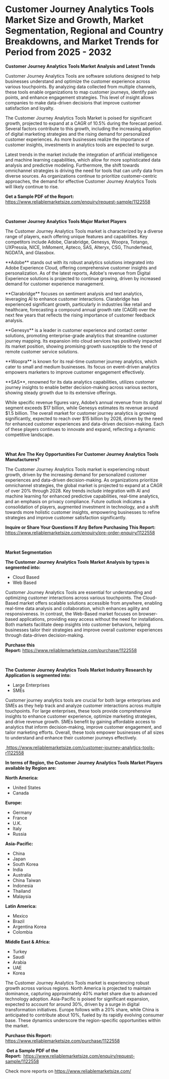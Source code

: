 <p><h1>Customer Journey Analytics Tools Market Size and Growth, Market Segmentation, Regional and Country Breakdowns, and Market Trends for Period from 2025 -  2032</h1></p><p><strong>Customer Journey Analytics Tools Market Analysis and Latest Trends</strong></p>
<p><p>Customer Journey Analytics Tools are software solutions designed to help businesses understand and optimize the customer experience across various touchpoints. By analyzing data collected from multiple channels, these tools enable organizations to map customer journeys, identify pain points, and enhance engagement strategies. This level of insight allows companies to make data-driven decisions that improve customer satisfaction and loyalty.</p><p>The Customer Journey Analytics Tools Market is poised for significant growth, projected to expand at a CAGR of 10.5% during the forecast period. Several factors contribute to this growth, including the increasing adoption of digital marketing strategies and the rising demand for personalized customer experiences. As more businesses realize the importance of customer insights, investments in analytics tools are expected to surge.</p><p>Latest trends in the market include the integration of artificial intelligence and machine learning capabilities, which allow for more sophisticated data analysis and predictive modeling. Furthermore, the shift towards omnichannel strategies is driving the need for tools that can unify data from diverse sources. As organizations continue to prioritize customer-centric approaches, the demand for effective Customer Journey Analytics Tools will likely continue to rise.</p></p>
<p><strong>Get a Sample PDF of the Report:&nbsp;</strong> <a href="https://www.reliablemarketsize.com/enquiry/request-sample/1122558?utm_campaign=2336&utm_medium=2&utm_source=Github&utm_content=ia&utm_term=10032025&utm_id=customer-journey-analytics-tools">https://www.reliablemarketsize.com/enquiry/request-sample/1122558</a></p>
<p>&nbsp;</p>
<p><strong>Customer Journey Analytics Tools Major Market Players</strong></p>
<p><p>The Customer Journey Analytics Tools market is characterized by a diverse range of players, each offering unique features and capabilities. Key competitors include Adobe, Clarabridge, Genesys, Woopra, Totango, UXPressia, NICE, InMoment, Apteco, SAS, Alteryx, CSG, Thunderhead, NGDATA, and Glassbox.</p><p>**Adobe** stands out with its robust analytics solutions integrated into Adobe Experience Cloud, offering comprehensive customer insights and personalization. As of the latest reports, Adobe's revenue from Digital Experience solutions is projected to continue growing, driven by increased demand for customer experience management.</p><p>**Clarabridge** focuses on sentiment analysis and text analytics, leveraging AI to enhance customer interactions. Clarabridge has experienced significant growth, particularly in industries like retail and healthcare, forecasting a compound annual growth rate (CAGR) over the next few years that reflects the rising importance of customer feedback analysis.</p><p>**Genesys** is a leader in customer experience and contact center solutions, promoting enterprise-grade analytics that streamline customer journey mapping. Its expansion into cloud services has positively impacted its market position, showing promising growth susceptible to the trend of remote customer service solutions.</p><p>**Woopra** is known for its real-time customer journey analytics, which cater to small and medium businesses. Its focus on event-driven analytics empowers marketers to improve customer engagement effectively.</p><p>**SAS**, renowned for its data analytics capabilities, utilizes customer journey insights to enable better decision-making across various sectors, showing steady growth due to its extensive offerings.</p><p>While specific revenue figures vary, Adobe’s annual revenue from its digital segment exceeds $17 billion, while Genesys estimates its revenue around $1.5 billion. The overall market for customer journey analytics is growing significantly, expected to reach over $15 billion by 2026, driven by the need for enhanced customer experiences and data-driven decision-making. Each of these players continues to innovate and expand, reflecting a dynamic competitive landscape.</p></p>
<p>&nbsp;</p>
<p><strong>What Are The Key Opportunities For Customer Journey Analytics Tools Manufacturers?</strong></p>
<p><p>The Customer Journey Analytics Tools market is experiencing robust growth, driven by the increasing demand for personalized customer experiences and data-driven decision-making. As organizations prioritize omnichannel strategies, the global market is projected to expand at a CAGR of over 20% through 2028. Key trends include integration with AI and machine learning for enhanced predictive capabilities, real-time analytics, and an emphasis on privacy compliance. Future outlook indicates a consolidation of players, augmented investment in technology, and a shift towards more holistic customer insights, empowering businesses to refine strategies and improve customer satisfaction significantly.</p></p>
<p><strong>Inquire or Share Your Questions If Any Before Purchasing This Report:</strong> <a href="https://www.reliablemarketsize.com/enquiry/pre-order-enquiry/1122558?utm_campaign=2336&utm_medium=2&utm_source=Github&utm_content=ia&utm_term=10032025&utm_id=customer-journey-analytics-tools">https://www.reliablemarketsize.com/enquiry/pre-order-enquiry/1122558</a></p>
<p>&nbsp;</p>
<p><strong>Market Segmentation</strong></p>
<p><strong>The Customer Journey Analytics Tools Market Analysis by types is segmented into:</strong></p>
<p><ul><li>Cloud Based</li><li>Web Based</li></ul></p>
<p><p>Customer Journey Analytics Tools are essential for understanding and optimizing customer interactions across various touchpoints. The Cloud-Based market offers scalable solutions accessible from anywhere, enabling real-time data analysis and collaboration, which enhances agility and responsiveness. In contrast, the Web-Based market focuses on browser-based applications, providing easy access without the need for installations. Both markets facilitate deep insights into customer behaviors, helping businesses tailor their strategies and improve overall customer experiences through data-driven decision-making.</p></p>
<p><strong>Purchase this Report:&nbsp;</strong><a href="https://www.reliablemarketsize.com/purchase/1122558?utm_campaign=2336&utm_medium=2&utm_source=Github&utm_content=ia&utm_term=10032025&utm_id=customer-journey-analytics-tools">https://www.reliablemarketsize.com/purchase/1122558</a></p>
<p>&nbsp;</p>
<p><strong>The Customer Journey Analytics Tools Market Industry Research by Application is segmented into:</strong></p>
<p><ul><li>Large Enterprises</li><li>SMEs</li></ul></p>
<p><p>Customer journey analytics tools are crucial for both large enterprises and SMEs as they help track and analyze customer interactions across multiple touchpoints. For large enterprises, these tools provide comprehensive insights to enhance customer experience, optimize marketing strategies, and drive revenue growth. SMEs benefit by gaining affordable access to analytics that inform decision-making, improve customer engagement, and tailor marketing efforts. Overall, these tools empower businesses of all sizes to understand and enhance their customer journeys effectively.</p></p>
<p><a href="https://www.reliablemarketsize.com/customer-journey-analytics-tools-r1122558?utm_campaign=2336&utm_medium=2&utm_source=Github&utm_content=ia&utm_term=10032025&utm_id=customer-journey-analytics-tools">&nbsp;https://www.reliablemarketsize.com/customer-journey-analytics-tools-r1122558</a></p>
<p><strong>In terms of Region, the Customer Journey Analytics Tools Market Players available by Region are:</strong></p>
<p>
    <p> <strong> North America: </strong>
        <ul>
            <li>United States</li>
            <li>Canada</li>
        </ul>
        </p> 
    <p> <strong> Europe: </strong>
        <ul>
            <li>Germany</li>
            <li>France</li>
            <li>U.K.</li>
            <li>Italy</li>
            <li>Russia</li>
        </ul>
        </p> 
    <p> <strong> Asia-Pacific: </strong>
        <ul>
            <li>China</li>
            <li>Japan</li>
            <li>South Korea</li>
            <li>India</li>
            <li>Australia</li>
            <li>China Taiwan</li>
            <li>Indonesia</li>
            <li>Thailand</li>
            <li>Malaysia</li>
        </ul>
        </p> 
    <p> <strong> Latin America: </strong>
        <ul>
            <li>Mexico</li>
            <li>Brazil</li>
            <li>Argentina Korea</li>
            <li>Colombia</li>
        </ul>
        </p> 
    <p> <strong> Middle East & Africa: </strong>
        <ul>
            <li>Turkey</li>
            <li>Saudi</li>
            <li>Arabia</li>
            <li>UAE</li>
            <li>Korea</li>
        </ul>
    </p>
    </p>
<p><p>The Customer Journey Analytics Tools market is experiencing robust growth across various regions. North America is projected to maintain dominance, capturing approximately 40% market share due to advanced technology adoption. Asia-Pacific is poised for significant expansion, expected to account for around 30%, driven by a surge in digital transformation initiatives. Europe follows with a 20% share, while China is anticipated to contribute about 10%, fueled by its rapidly evolving consumer base. These dynamics underscore the region-specific opportunities within the market.</p></p>
<p><strong>Purchase this Report: </strong><a href="https://www.reliablemarketsize.com/purchase/1122558?utm_campaign=2336&utm_medium=2&utm_source=Github&utm_content=ia&utm_term=10032025&utm_id=customer-journey-analytics-tools">https://www.reliablemarketsize.com/purchase/1122558</a></p>
<p>&nbsp;<strong>Get a Sample PDF of the Report:&nbsp;&nbsp;</strong><a href="https://www.reliablemarketsize.com/enquiry/request-sample/1122558?utm_campaign=2336&utm_medium=2&utm_source=Github&utm_content=ia&utm_term=10032025&utm_id=customer-journey-analytics-tools">https://www.reliablemarketsize.com/enquiry/request-sample/1122558</a></p>
<p><strong></strong></p>
<p>Check more reports on <a href="https://www.reliablemarketsize.com/?utm_campaign=2336&utm_medium=2&utm_source=Github&utm_content=ia&utm_term=10032025&utm_id=customer-journey-analytics-tools">https://www.reliablemarketsize.com/</a></p>